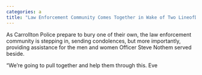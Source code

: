 ```yaml
---
categories: a
title: "Law Enforcement Community Comes Together in Wake of Two LineofDuty Deaths"
---
```


As Carrollton Police prepare to bury one of their own, the law enforcement community is stepping in, sending condolences, but more importantly, providing assistance for the men and women Officer Steve Nothem served beside.



&#8220;We&#8217;re going to pull together and help them through this. Eve